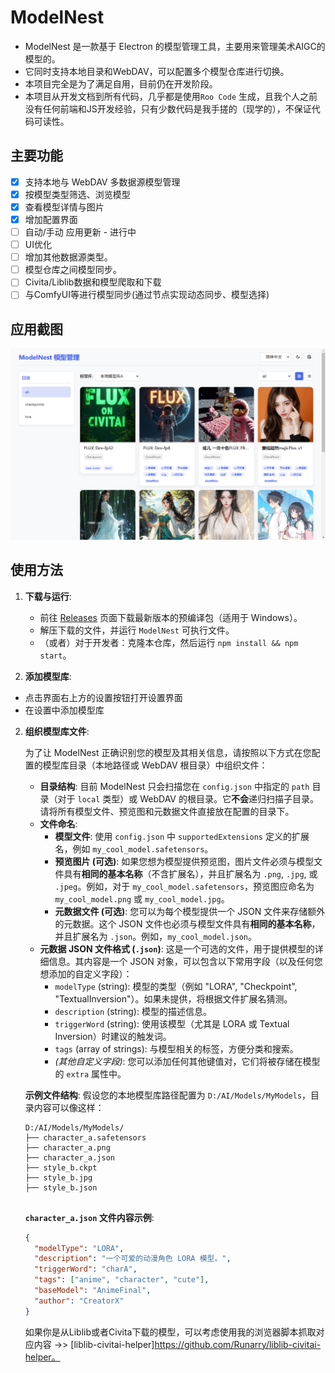# ModelNest
- ModelNest 是一款基于 Electron 的模型管理工具，主要用来管理美术AIGC的模型的。
- 它同时支持本地目录和WebDAV，可以配置多个模型仓库进行切换。
- 本项目完全是为了满足自用，目前仍在开发阶段。
- 本项目从开发文档到所有代码，几乎都是使用`Roo Code` 生成，且我个人之前没有任何前端和JS开发经验，只有少数代码是我手搓的（现学的），不保证代码可读性。


## 主要功能
- [x] 支持本地与 WebDAV 多数据源模型管理
- [x] 按模型类型筛选、浏览模型
- [x] 查看模型详情与图片
- [x] 增加配置界面
- [ ] 自动/手动 应用更新 - 进行中
- [ ] UI优化
- [ ] 增加其他数据源类型。
- [ ] 模型仓库之间模型同步。
- [ ] Civita/Liblib数据和模型爬取和下载
- [ ] 与ComfyUI等进行模型同步(通过节点实现动态同步、模型选择)

## 应用截图
![应用截图](assets/image.png)

## 使用方法
1. **下载与运行**:
   - 前往 [Releases](https://github.com/your-repo/modelnest/releases) 页面下载最新版本的预编译包（适用于 Windows）。
   - 解压下载的文件，并运行 `ModelNest` 可执行文件。
   - （或者）对于开发者：克隆本仓库，然后运行 `npm install && npm start`。

2. **添加模型库**:
  - 点击界面右上方的设置按钮打开设置界面
  - 在设置中添加模型库

2. **组织模型库文件**:

   为了让 ModelNest 正确识别您的模型及其相关信息，请按照以下方式在您配置的模型库目录（本地路径或 WebDAV 根目录）中组织文件：

   *   **目录结构**: 目前 ModelNest 只会扫描您在 `config.json` 中指定的 `path` 目录（对于 `local` 类型）或 WebDAV 的根目录。它**不会**递归扫描子目录。请将所有模型文件、预览图和元数据文件直接放在配置的目录下。
   *   **文件命名**:
       *   **模型文件**: 使用 `config.json` 中 `supportedExtensions` 定义的扩展名，例如 `my_cool_model.safetensors`。
       *   **预览图片 (可选)**: 如果您想为模型提供预览图，图片文件必须与模型文件具有**相同的基本名称**（不含扩展名），并且扩展名为 `.png`, `.jpg`, 或 `.jpeg`。例如，对于 `my_cool_model.safetensors`，预览图应命名为 `my_cool_model.png` 或 `my_cool_model.jpg`。
       *   **元数据文件 (可选)**: 您可以为每个模型提供一个 JSON 文件来存储额外的元数据。这个 JSON 文件也必须与模型文件具有**相同的基本名称**，并且扩展名为 `.json`。例如，`my_cool_model.json`。
   *   **元数据 JSON 文件格式 (`.json`)**:
       这是一个可选的文件，用于提供模型的详细信息。其内容是一个 JSON 对象，可以包含以下常用字段（以及任何您想添加的自定义字段）：
       *   `modelType` (string): 模型的类型（例如 "LORA", "Checkpoint", "TextualInversion"）。如果未提供，将根据文件扩展名猜测。
       *   `description` (string): 模型的描述信息。
       *   `triggerWord` (string): 使用该模型（尤其是 LORA 或 Textual Inversion）时建议的触发词。
       *   `tags` (array of strings): 与模型相关的标签，方便分类和搜索。
       *   *(其他自定义字段)*: 您可以添加任何其他键值对，它们将被存储在模型的 `extra` 属性中。

   **示例文件结构**:
   假设您的本地模型库路径配置为 `D:/AI/Models/MyModels`，目录内容可以像这样：

   ```
   D:/AI/Models/MyModels/
   ├── character_a.safetensors
   ├── character_a.png
   ├── character_a.json
   ├── style_b.ckpt
   ├── style_b.jpg
   ├── style_b.json
  
   ```

   **`character_a.json` 文件内容示例**:
   ```json
   {
     "modelType": "LORA",
     "description": "一个可爱的动漫角色 LORA 模型。",
     "triggerWord": "charA",
     "tags": ["anime", "character", "cute"],
     "baseModel": "AnimeFinal",
     "author": "CreatorX"
   }
   ```
   如果你是从Liblib或者Civita下载的模型，可以考虑使用我的浏览器脚本抓取对应内容 ->> [liblib-civitai-helper]https://github.com/Runarry/liblib-civitai-helper。








